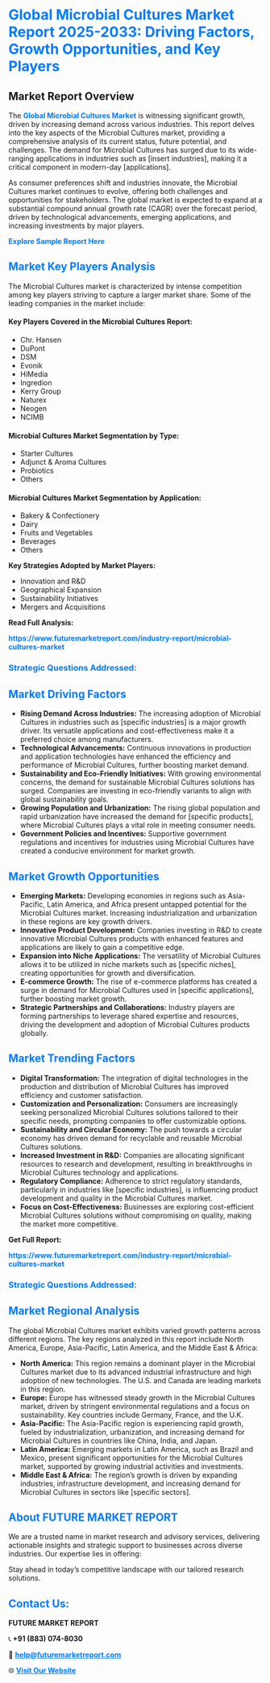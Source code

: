 <h1 style="color: #007BFF;">Global Microbial Cultures Market Report 2025-2033: Driving Factors, Growth Opportunities, and Key Players</h1>

<section id="overview">
<h2>Market Report Overview</h2>
<p>The <a href="https://www.futuremarketreport.com/industry-report/microbial-cultures-market" style="color: #007BFF; text-decoration: none;"><strong>Global Microbial Cultures Market</strong></a> is witnessing significant growth, driven by increasing demand across various industries. This report delves into the key aspects of the Microbial Cultures market, providing a comprehensive analysis of its current status, future potential, and challenges. The demand for Microbial Cultures has surged due to its wide-ranging applications in industries such as [insert industries], making it a critical component in modern-day [applications].</p>
<p>As consumer preferences shift and industries innovate, the Microbial Cultures market continues to evolve, offering both challenges and opportunities for stakeholders. The global market is expected to expand at a substantial compound annual growth rate (CAGR) over the forecast period, driven by technological advancements, emerging applications, and increasing investments by major players.</p>
</section>

<section id="overview">
<p><a href="https://www.futuremarketreport.com/request-sample/reportId=62106" style="color: #007BFF; text-decoration: none;"><strong>Explore Sample Report Here</strong></a></p>
</section>

<section id="key-players">
<h2 style="color: #007BFF;">Market Key Players Analysis</h2>
<p>The Microbial Cultures market is characterized by intense competition among key players striving to capture a larger market share. Some of the leading companies in the market include:</p>
<h4>Key Players Covered in the Microbial Cultures Report:</h4>
<ul><li>Chr. Hansen</li><li>DuPont</li><li>DSM</li><li>Evonik</li><li>HiMedia</li><li>Ingredion</li><li>Kerry Group</li><li>Naturex</li><li>Neogen</li><li>NCIMB</li></ul>
<h4>Microbial Cultures Market Segmentation by Type:</h4>
<ul><li>Starter Cultures</li><li>Adjunct &amp; Aroma Cultures</li><li>Probiotics</li><li>Others</li></ul>

<h4>Microbial Cultures Market Segmentation by Application:</h4>
<ul><li>Bakery &amp; Confectionery</li><li>Dairy</li><li>Fruits and Vegetables</li><li>Beverages</li><li>Others</li></ul>
<p><strong>Key Strategies Adopted by Market Players:</strong></p>
<ul>
<li>Innovation and R&D</li>
<li>Geographical Expansion</li>
<li>Sustainability Initiatives</li>
<li>Mergers and Acquisitions</li>
</ul>
</section>

<section>
<p><strong>Read Full Analysis: </strong></p><a href="https://www.futuremarketreport.com/industry-report/microbial-cultures-market" style="color: #007BFF; text-decoration: none;"><strong>https://www.futuremarketreport.com/industry-report/microbial-cultures-market</strong></a>
<h3 style="color: #007BFF;">Strategic Questions Addressed:</h3>
</section>

<section id="driving-factors">
<h2 style="color: #007BFF;">Market Driving Factors</h2>
<ul>
<li><strong>Rising Demand Across Industries:</strong> The increasing adoption of Microbial Cultures in industries such as [specific industries] is a major growth driver. Its versatile applications and cost-effectiveness make it a preferred choice among manufacturers.</li>
<li><strong>Technological Advancements:</strong> Continuous innovations in production and application technologies have enhanced the efficiency and performance of Microbial Cultures, further boosting market demand.</li>
<li><strong>Sustainability and Eco-Friendly Initiatives:</strong> With growing environmental concerns, the demand for sustainable Microbial Cultures solutions has surged. Companies are investing in eco-friendly variants to align with global sustainability goals.</li>
<li><strong>Growing Population and Urbanization:</strong> The rising global population and rapid urbanization have increased the demand for [specific products], where Microbial Cultures plays a vital role in meeting consumer needs.</li>
<li><strong>Government Policies and Incentives:</strong> Supportive government regulations and incentives for industries using Microbial Cultures have created a conducive environment for market growth.</li>
</ul>
</section>

<section id="growth-opportunities">
<h2 style="color: #007BFF;">Market Growth Opportunities</h2>
<ul>
<li><strong>Emerging Markets:</strong> Developing economies in regions such as Asia-Pacific, Latin America, and Africa present untapped potential for the Microbial Cultures market. Increasing industrialization and urbanization in these regions are key growth drivers.</li>
<li><strong>Innovative Product Development:</strong> Companies investing in R&D to create innovative Microbial Cultures products with enhanced features and applications are likely to gain a competitive edge.</li>
<li><strong>Expansion into Niche Applications:</strong> The versatility of Microbial Cultures allows it to be utilized in niche markets such as [specific niches], creating opportunities for growth and diversification.</li>
<li><strong>E-commerce Growth:</strong> The rise of e-commerce platforms has created a surge in demand for Microbial Cultures used in [specific applications], further boosting market growth.</li>
<li><strong>Strategic Partnerships and Collaborations:</strong> Industry players are forming partnerships to leverage shared expertise and resources, driving the development and adoption of Microbial Cultures products globally.</li>
</ul>
</section>

<section id="trending-factors">
<h2 style="color: #007BFF;">Market Trending Factors</h2>
<ul>
<li><strong>Digital Transformation:</strong> The integration of digital technologies in the production and distribution of Microbial Cultures has improved efficiency and customer satisfaction.</li>
<li><strong>Customization and Personalization:</strong> Consumers are increasingly seeking personalized Microbial Cultures solutions tailored to their specific needs, prompting companies to offer customizable options.</li>
<li><strong>Sustainability and Circular Economy:</strong> The push towards a circular economy has driven demand for recyclable and reusable Microbial Cultures solutions.</li>
<li><strong>Increased Investment in R&D:</strong> Companies are allocating significant resources to research and development, resulting in breakthroughs in Microbial Cultures technology and applications.</li>
<li><strong>Regulatory Compliance:</strong> Adherence to strict regulatory standards, particularly in industries like [specific industries], is influencing product development and quality in the Microbial Cultures market.</li>
<li><strong>Focus on Cost-Effectiveness:</strong> Businesses are exploring cost-efficient Microbial Cultures solutions without compromising on quality, making the market more competitive.</li>
</ul>
</section>

<section>
<p><strong>Get Full Report: </strong></p><a href="https://www.futuremarketreport.com/industry-report/microbial-cultures-market" style="color: #007BFF; text-decoration: none;"><strong>https://www.futuremarketreport.com/industry-report/microbial-cultures-market</strong></a>
<h3 style="color: #007BFF;">Strategic Questions Addressed:</h3>
</section>


<section id="regional-analysis">
<h2 style="color: #007BFF;">Market Regional Analysis</h2>
<p>The global Microbial Cultures market exhibits varied growth patterns across different regions. The key regions analyzed in this report include North America, Europe, Asia-Pacific, Latin America, and the Middle East & Africa:</p>
<ul>
<li><strong>North America:</strong> This region remains a dominant player in the Microbial Cultures market due to its advanced industrial infrastructure and high adoption of new technologies. The U.S. and Canada are leading markets in this region.</li>
<li><strong>Europe:</strong> Europe has witnessed steady growth in the Microbial Cultures market, driven by stringent environmental regulations and a focus on sustainability. Key countries include Germany, France, and the U.K.</li>
<li><strong>Asia-Pacific:</strong> The Asia-Pacific region is experiencing rapid growth, fueled by industrialization, urbanization, and increasing demand for Microbial Cultures in countries like China, India, and Japan.</li>
<li><strong>Latin America:</strong> Emerging markets in Latin America, such as Brazil and Mexico, present significant opportunities for the Microbial Cultures market, supported by growing industrial activities and investments.</li>
<li><strong>Middle East & Africa:</strong> The region’s growth is driven by expanding industries, infrastructure development, and increasing demand for Microbial Cultures in sectors like [specific sectors].</li>
</ul>
</section>

<footer>
<h2 style="color: #007BFF;">About FUTURE MARKET REPORT</h2>
<p>We are a trusted name in market research and advisory services, delivering actionable insights and strategic support to businesses across diverse industries. Our expertise lies in offering:</p>

<p>Stay ahead in today’s competitive landscape with our tailored research solutions.</p>

<h2 style="color: #007BFF;">Contact Us:</h2>
<p><strong>FUTURE MARKET REPORT</strong></p>
<p>📞 <strong>+91 (883) 074-8030</strong></p>
<p>📧 <strong><a href="mailto:help@futuremarketreport.com" style="color: #007BFF;">help@futuremarketreport.com</a></strong></p>
<p>🌐 <strong><a href="https://www.futuremarketreport.com/" style="color: #007BFF;">Visit Our Website</a></strong></p>
</footer>